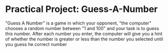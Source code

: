 # Practical Project: Guess-A-Number
"Guess A Number" is a game in which your opponent, "the computer" chooses a random number between "1 and 100" and your task is to guess this number. 
After each number you enter, the computer will give you a hint of whether the number is greater or less than the number you selected until you guess 
he correct number
